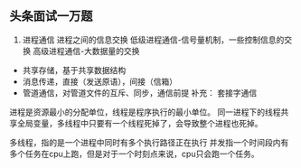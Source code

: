 ## 头条面试一万题

1. 进程通信
进程之间的信息交换
低级进程通信-信号量机制，一些控制信息的交换
高级进程通信-大数据量的交换
- 共享存储，基于共享数据结构
- 消息传递，直接（发送原语），间接（信箱）
- 管道通信，对管道文件的互斥、同步，通信前提
补充： 套接字通信

进程是资源最小的分配单位，线程是程序执行的最小单位。
同一进程下的线程共享全局变量，多线程中只要有一个线程死掉了，会导致整个进程也死掉。

多线程，指的是一个进程中同时有多个执行路径正在执行
并发指一个时间段内有多个任务在cpu上跑，但是对于一个时刻点来说，cpu只会跑一个任务。